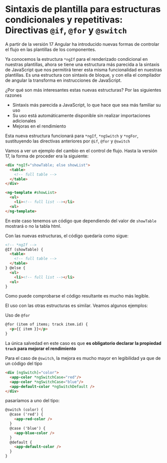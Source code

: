 # Sintaxis de plantilla para estructuras condicionales y repetitivas: Directivas `@if`, `@for` y `@switch`

A partir de la versión 17 Angular ha introducido nuevas formas de controlar el flujo en las plantillas de los componentes.

Ya conocemos la estructura `*ngIf` para el renderizado condicional en nuestras plantillas, ahora se tiene una estructura más parecida a la sintaxis de JavaScript que nos permitirá tener esta misma funcionalidad en nuestras plantillas. Es una estructura con sintaxis de bloque, y con ella el compilador de angular la transforma en instrucciones de JavaScript.

¿Por qué son más interesantes estas nuevas estructuras? Por las siguientes razones

- Sintaxis más parecida a JavaScript, lo que hace que sea más familiar su uso
- Su uso está automáticamente disponible sin realizar importaciones adicionales
- Mejoras en el rendimiento

Esta nueva estructura funcionará para `*ngIf`, `*ngSwitch` y `*ngFor`, sustituyendo las directivas anteriores por `@if`, `@for` y `@switch`

Vamos a ver un ejemplo del cambio en el control de flujo. Hasta la versión 17, la forma de proceder era la siguiente:

```html
<div *ngIf="showTable; else showList">
  <table>
    <!-- full table -->
  </table>
</div>

<ng-template #showList>
  <ul>
    <li><!-- full list --></li>
  <ul>
</ng-template>
```

En este caso tenemos un código que dependiendo del valor de `showTable` mostrará o no la tabla html.

Con las nuevas estructuras, el código quedaría como sigue:

```html
<!-- *ngIf -->
@If (showTable) {
  <table>
    <!-- full table -->
  </table>
} @else {
  <ul>
    <li><!-- full list --></li>
  <ul>
}
```

Como puede comprobarse el código resultante es mucho más legible.

El uso con las otras estructuras es similar. Veamos algunos ejemplos:

Uso de `@for`

```html
@for (item of items; track item.id) {
  <p>{{ item }}</p>
}
```

La única salvedad en este caso es que **es obligatorio declarar la propiedad `track` para mejorar el rendimiento**

Para el caso de `@switch`, la mejora es mucho mayor en legibilidad ya que de un código del tipo 

```html
<div [ngSwitch]="color">
  <app-color *ngSwitchCase="red"/>
  <app-color *ngSwitchCase="blue"/>
  <app-default-color *ngSwitchDefault />
</div>
```

pasaríamos a uno del tipo:

```html
@switch (color) {
  @case ('red') {
    <app-red-color />
  }
  @case ('blue') {
    <app-blue-color />
  }
  @default {
    <app-default-color />
  }
}
```
